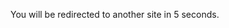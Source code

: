 <!DOCTYPE html>
<html>
<head>
  <meta http-equiv="refresh" content="5;url=https://geonlee0325.github.io/">
</head>
<body>
  <p>You will be redirected to another site in 5 seconds.</p>
</body>
</html>
